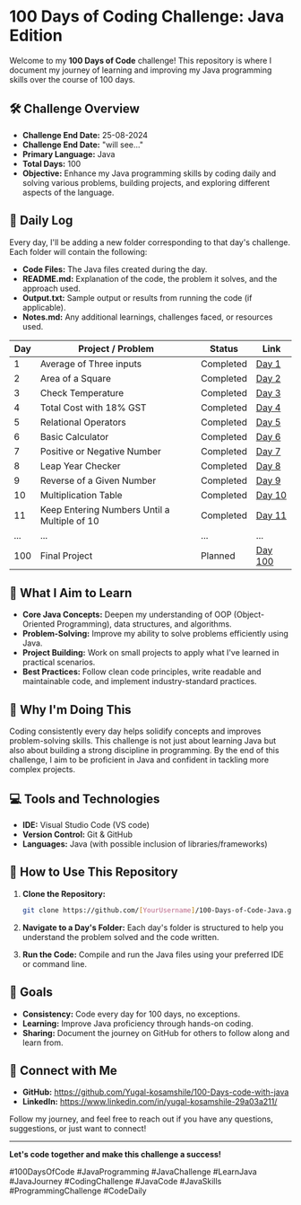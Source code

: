 # 100 Days of Coding Challenge: Java Edition

Welcome to my **100 Days of Code** challenge! This repository is where I document my journey of learning and improving my Java programming skills over the course of 100 days. 

## 🛠️ Challenge Overview

- **Challenge End Date:** 25-08-2024
- **Challenge End Date:** "will see..."
- **Primary Language:** Java
- **Total Days:** 100
- **Objective:** Enhance my Java programming skills by coding daily and solving various problems, building projects, and exploring different aspects of the language.

## 📅 Daily Log

Every day, I'll be adding a new folder corresponding to that day's challenge. Each folder will contain the following:

- **Code Files:** The Java files created during the day.
- **README.md:** Explanation of the code, the problem it solves, and the approach used.
- **Output.txt:** Sample output or results from running the code (if applicable).
- **Notes.md:** Any additional learnings, challenges faced, or resources used.

| Day | Project / Problem | Status | Link |
|-----|-------------------|--------|------|
| 1   | Average of Three inputs | Completed | [Day 1](./Day%201) |
| 2   | Area of a Square | Completed | [Day 2](./Day%202) |
| 3   | Check Temperature | Completed | [Day 3](./Day%203) |
| 4   | Total Cost with 18% GST | Completed | [Day 4](./Day%204) |
| 5   | Relational Operators | Completed | [Day 5](./Day%205) |
| 6   | Basic Calculator | Completed | [Day 6](./Day%206) |
| 7   | Positive or Negative Number| Completed | [Day 7](./Day%207) |
| 8   | Leap Year Checker |Completed | [Day 8](./Day%208) |
| 9   | Reverse of a Given Number | Completed | [Day 9](./Day%209) |
| 10  | Multiplication Table | Completed | [Day 10](./Day%2010)|
| 11  | Keep Entering Numbers Until a Multiple of 10 | Completed | [Day 11](./Day%2011)|
| ... | ... | ... | ... |
| 100 | Final Project | Planned | [Day 100](./Day100) |

## 🧠 What I Aim to Learn

- **Core Java Concepts:** Deepen my understanding of OOP (Object-Oriented Programming), data structures, and algorithms.
- **Problem-Solving:** Improve my ability to solve problems efficiently using Java.
- **Project Building:** Work on small projects to apply what I've learned in practical scenarios.
- **Best Practices:** Follow clean code principles, write readable and maintainable code, and implement industry-standard practices.

## 🚀 Why I'm Doing This

Coding consistently every day helps solidify concepts and improves problem-solving skills. This challenge is not just about learning Java but also about building a strong discipline in programming. By the end of this challenge, I aim to be proficient in Java and confident in tackling more complex projects.

## 💻 Tools and Technologies

- **IDE:** Visual Studio Code (VS code)
- **Version Control:** Git & GitHub
- **Languages:** Java (with possible inclusion of libraries/frameworks)

## 📝 How to Use This Repository

1. **Clone the Repository:**
   ```bash
   git clone https://github.com/[YourUsername]/100-Days-of-Code-Java.git
   ```
2. **Navigate to a Day's Folder:**
   Each day's folder is structured to help you understand the problem solved and the code written.

3. **Run the Code:**
   Compile and run the Java files using your preferred IDE or command line.

## 🎯 Goals

- **Consistency:** Code every day for 100 days, no exceptions.
- **Learning:** Improve Java proficiency through hands-on coding.
- **Sharing:** Document the journey on GitHub for others to follow along and learn from.

## 📢 Connect with Me

- **GitHub:** https://github.com/Yugal-kosamshile/100-Days-code-with-java
- **LinkedIn:** https://www.linkedin.com/in/yugal-kosamshile-29a03a211/

Follow my journey, and feel free to reach out if you have any questions, suggestions, or just want to connect!

---

**Let's code together and make this challenge a success!**

#100DaysOfCode #JavaProgramming  #JavaChallenge #LearnJava #JavaJourney #CodingChallenge #JavaCode #JavaSkills #ProgrammingChallenge #CodeDaily
